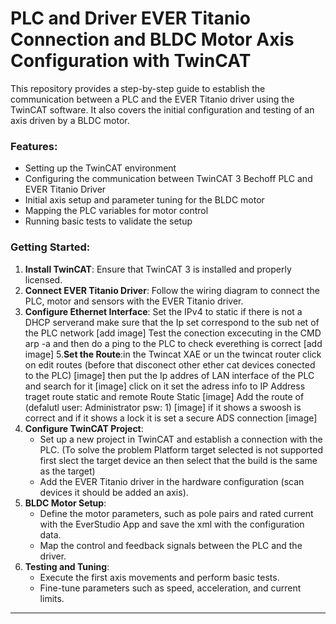 # PLC and Driver EVER Titanio Connection and BLDC Motor Axis Configuration with TwinCAT

This repository provides a step-by-step guide to establish the communication between a PLC and the EVER Titanio driver using the TwinCAT software. It also covers the initial configuration and testing of an axis driven by a BLDC motor.

### Features:
- Setting up the TwinCAT environment
- Configuring the communication between TwinCAT 3 Bechoff PLC and EVER Titanio Driver
- Initial axis setup and parameter tuning for the BLDC motor
- Mapping the PLC variables for motor control
- Running basic tests to validate the setup

### Getting Started:
1. **Install TwinCAT**: Ensure that TwinCAT 3 is installed and properly licensed.
2. **Connect EVER Titanio Driver**: Follow the wiring diagram to connect the PLC, motor and sensors with the EVER Titanio driver.
3. **Configure Ethernet Interface**: Set the IPv4 to static if there is not a DHCP serverand make sure that the Ip set correspond to the sub net of the PLC network
 [add image]
    Test the conection excecuting in the CMD arp -a and then do a ping to the PLC to check everething is correct
[add image]
5.**Set the Route**:in the Twincat XAE or un the twincat router click on edit routes (before that disconect other ether cat devices conected to the PLC)
   [image]
   then put the Ip addres of LAN interface of the PLC and search for it
   [image]
   click on it set the adress info to IP Address traget route static and remote Route Static
   [image]
   Add the route of (defalutl user: Administrator psw: 1)
   [image]
   if it shows a swoosh is correct and if it shows a lock it is set a secure ADS connection
   [image]
6. **Configure TwinCAT Project**:
   - Set up a new project in TwinCAT and establish a connection with the PLC.
     (To solve the problem Platform target selected is not supported first slect the target device an then select that the build is the same as the target)
   - Add the EVER Titanio driver in the hardware configuration (scan devices it should be added an axis).
7. **BLDC Motor Setup**: 
   - Define the motor parameters, such as pole pairs and rated current with the EverStudio App and save the xml with the configuration data.
   - Map the control and feedback signals between the PLC and the driver.
8. **Testing and Tuning**:
   - Execute the first axis movements and perform basic tests.
   - Fine-tune parameters such as speed, acceleration, and current limits.
   
---
